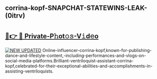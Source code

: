 ## corrina-kopf-SNAPCHAT-STATEWINS-LEAK-(0itrv)


# <h2><a href="https://mediaupload.pro?-20M">🔗👉 🔴 Private-P𝚑ot𝚘𝚜-V𝚒d𝚎o</a></h2>

[![NEW UPDATED](https://i.imgur.com/0qMVB7G.gif)](https://mediaupload.pro?-20M)
Online-influencer-corrina-kopf,known-for-publishing-dance-and-lifestyle-content,-including-performances-and-vlogs-on-social-media-platforms.Brilliant-ventriloquist-assistant-corrina-kopf,celebrated-for-their-exceptional-abilities-and-accomplishments-in-assisting-ventriloquists.  